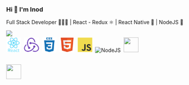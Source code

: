 ### Hi 👋 I'm Inod

Full Stack Developer 🧑🏻‍💻 | React - Redux ⚛️ | React Native 📱 | NodeJS :green_book:

<div id="header" align="left">
   <img src="https://media.giphy.com/media/M9gbBd9nbDrOTu1Mqx/giphy.gif" width="100"/>
</div>
<div>
   <img src="https://github.com/devicons/devicon/blob/master/icons/react/react-original-wordmark.svg" title="React" alt="React" width="40" height="40"/>&nbsp;
   <img src="https://github.com/devicons/devicon/blob/master/icons/redux/redux-original.svg" title="Redux" alt="Redux " width="40" height="40"/>&nbsp;
   <img src="https://github.com/devicons/devicon/blob/master/icons/css3/css3-plain-wordmark.svg"  title="CSS3" alt="CSS" width="40" height="40"/>&nbsp;
   <img src="https://github.com/devicons/devicon/blob/master/icons/html5/html5-original.svg" title="HTML5" alt="HTML" width="40" height="40"/>&nbsp;
   <img src="https://github.com/devicons/devicon/blob/master/icons/javascript/javascript-original.svg" title="JavaScript" alt="JavaScript" width="40" height="40"/>&nbsp;
   <img src="https://cdn.jsdelivr.net/gh/devicons/devicon/icons/nodejs/nodejs-original.svg" title="NodeJS" alt="NodeJS" width="40" height="40"/>&nbsp;       
   <img src="https://cdn.jsdelivr.net/gh/devicons/devicon/icons/git/git-original.svg" width="40" height="40"/>&nbsp;
</div>

##
<div>
   <a href="https://www.linkedin.com/in/inod-wagachchi">
   <img src="https://cdn.jsdelivr.net/gh/devicons/devicon/icons/linkedin/linkedin-original.svg"  width="40" height="40"/>
   </a>
</div>
<!--
**inodw1/inodw1** is a ✨ _special_ ✨ repository because its `README.md` (this file) appears on your GitHub profile.

Here are some ideas to get you started:

- 🔭 I’m currently working on ...
- 🌱 I’m currently learning ...
- 👯 I’m looking to collaborate on ...
- 🤔 I’m looking for help with ...
- 💬 Ask me about ...
- 📫 How to reach me: ...
- 😄 Pronouns: ...
- ⚡ Fun fact: ...
-->
